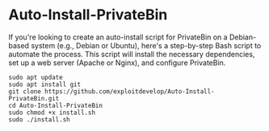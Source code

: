 # Auto-Install-PrivateBin
If you're looking to create an auto-install script for PrivateBin on a Debian-based system (e.g., Debian or Ubuntu), here's a step-by-step Bash script to automate the process. This script will install the necessary dependencies, set up a web server (Apache or Nginx), and configure PrivateBin.


````
sudo apt update
sudo apt install git
git clone https://github.com/exploitdevelop/Auto-Install-PrivateBin.git
cd Auto-Install-PrivateBin
sudo chmod +x install.sh
sudo ./install.sh
````

